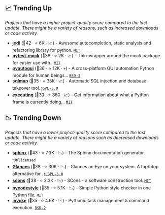 ## 📈 Trending Up

_Projects that have a higher project-quality score compared to the last update. There might be a variety of reasons, such as increased downloads or code activity._

- <b><a href="https://github.com/davidhalter/jedi">jedi</a></b> (🥇42 ·  ⭐ 6K · 📈) - Awesome autocompletion, static analysis and refactoring library for python. <code><a href="http://bit.ly/34MBwT8">MIT</a></code>
- <b><a href="https://github.com/pytest-dev/pytest-mock">pytest-mock</a></b> (🥈38 ·  ⭐ 2K · 📈) - Thin-wrapper around the mock package for easier use with.. <code><a href="http://bit.ly/34MBwT8">MIT</a></code> <code><img src="https://docs.pytest.org/en/stable/_static/favicon.png" style="display:inline;" width="13" height="13"></code>
- <b><a href="https://github.com/asweigart/pyautogui">pyautogui</a></b> (🥈36 ·  ⭐ 12K · 💀) - A cross-platform GUI automation Python module for human beings... <code><a href="http://bit.ly/3aKzpTv">BSD-3</a></code>
- <b><a href="https://github.com/sqlmapproject/sqlmap">sqlmap</a></b> (🥈35 ·  ⭐ 35K · 📈) - Automatic SQL injection and database takeover tool. <code><a href="http://bit.ly/2M0xdwT">❗️GPL-3.0</a></code>
- <b><a href="https://github.com/alexmojaki/executing">executing</a></b> (🥇33 ·  ⭐ 360 · 📈) - Get information about what a Python frame is currently doing,.. <code><a href="http://bit.ly/34MBwT8">MIT</a></code>

## 📉 Trending Down

_Projects that have a lower project-quality score compared to the last update. There might be a variety of reasons such as decreased downloads or code activity._

- <b><a href="https://github.com/sphinx-doc/sphinx">sphinx</a></b> (🥇43 ·  ⭐ 7.3K · 📉) - The Sphinx documentation generator. <code>❗Unlicensed</code> <code><img src="https://www.sphinx-doc.org/en/master/_static/favicon.svg" style="display:inline;" width="13" height="13"></code>
- <b><a href="https://github.com/nicolargo/glances">Glances</a></b> (🥇38 ·  ⭐ 30K · 📉) - Glances an Eye on your system. A top/htop alternative for.. <code><a href="http://bit.ly/37RvQcA">❗️LGPL-3.0</a></code>
- <b><a href="https://github.com/SCons/scons">scons</a></b> (🥈38 ·  ⭐ 2.3K · 📉) - SCons - a software construction tool. <code><a href="http://bit.ly/34MBwT8">MIT</a></code>
- <b><a href="https://github.com/PyCQA/pycodestyle">pycodestyle</a></b> (🥇35 ·  ⭐ 5.1K · 📉) - Simple Python style checker in one Python file. <code><a href="http://bit.ly/34MBwT8">MIT</a></code>
- <b><a href="https://github.com/pyinvoke/invoke">invoke</a></b> (🥉35 ·  ⭐ 4.6K · 📉) - Pythonic task management & command execution. <code><a href="http://bit.ly/3rqEWVr">BSD-2</a></code>

